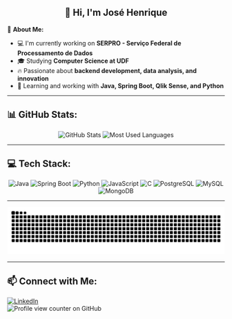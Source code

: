 <h2 align="center">💫 Hi, I'm José Henrique</h2>

🎯 **About Me:**  
- 💻 I'm currently working on **SERPRO - Serviço Federal de Processamento de Dados**  
- 🎓 Studying **Computer Science at UDF**  
- 🔥 Passionate about **backend development, data analysis, and innovation**  
- 🚀 Learning and working with **Java, Spring Boot, Qlik Sense, and Python**  

---

## 📊 GitHub Stats:
<div align="center">
  <img src="https://github-readme-stats.vercel.app/api?username=jhenriquedsm&hide_title=false&hide_rank=false&show_icons=true&include_all_commits=true&count_private=false&disable_animations=false&theme=vision-friendly-dark&locale=en&hide_border=false" height="150" alt="GitHub Stats"  />
  <img src="https://github-readme-stats.vercel.app/api/top-langs?username=jhenriquedsm&locale=en&hide_title=false&layout=compact&card_width=320&langs_count=5&theme=vision-friendly-dark&hide_border=false" height="150" alt="Most Used Languages"  />
</div>

---

## 💻 Tech Stack:
<div align="center">
  <img src="https://cdn.jsdelivr.net/gh/devicons/devicon/icons/java/java-original.svg" height="40" alt="Java"  />
  <img src="https://cdn.jsdelivr.net/gh/devicons/devicon/icons/spring/spring-original.svg" height="40" alt="Spring Boot"  />
  <img src="https://cdn.jsdelivr.net/gh/devicons/devicon/icons/python/python-original.svg" height="40" alt="Python"  />
  <img src="https://cdn.jsdelivr.net/gh/devicons/devicon/icons/javascript/javascript-original.svg" height="40" alt="JavaScript"  />
  <img src="https://cdn.jsdelivr.net/gh/devicons/devicon/icons/c/c-original.svg" height="40" alt="C"  />
  <img src="https://cdn.jsdelivr.net/gh/devicons/devicon/icons/postgresql/postgresql-original.svg" height="40" alt="PostgreSQL"  />
  <img src="https://cdn.jsdelivr.net/gh/devicons/devicon/icons/mysql/mysql-original.svg" height="40" alt="MySQL"  />
  <img src="https://cdn.jsdelivr.net/gh/devicons/devicon/icons/mongodb/mongodb-original.svg" height="40" alt="MongoDB"  />
</div>

---

<img src="https://raw.githubusercontent.com/jhenriquedsm/jhenriquedsm/output/snake.svg" alt="Snake animation" />

---

## 📫 Connect with Me:
[![LinkedIn](https://img.shields.io/badge/LinkedIn-%230077B5.svg?logo=linkedin&logoColor=white)](https://linkedin.com/in/jhenriquedsm)  
![Profile view counter on GitHub](https://komarev.com/ghpvc/?username=jhenriquedsm)
